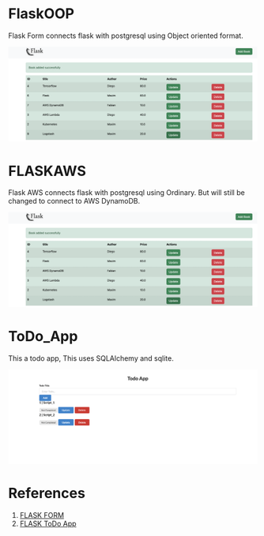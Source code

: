 # FlaskOOP

Flask Form connects flask with postgresql using Object oriented format.

![FORM OOP](FlaskForm.png)

# FLASKAWS

Flask AWS connects flask with postgresql using Ordinary. But will still be changed to connect to AWS DynamoDB.

![FORM AWS](FlaskForm.png)

# ToDo_App

This a todo app, This uses SQLAlchemy and sqlite.

![ToDo App](ToDoApp.png)

# References

1. [FLASK FORM](https://www.youtube.com/watch?v=aY5Ygawb9Tk&ab_channel=ParwizForogh)
2. [FLASK ToDo App](https://www.youtube.com/watch?v=yKHJsLUENl0&t=9s&ab_channel=PatrickLoeber)